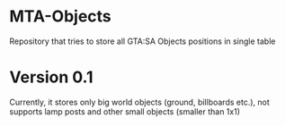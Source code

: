 # MTA-Objects
Repository that tries to store all GTA:SA Objects positions in single table

# Version 0.1
Currently, it stores only big world objects (ground, billboards etc.), not supports lamp posts and other small objects (smaller than 1x1)
